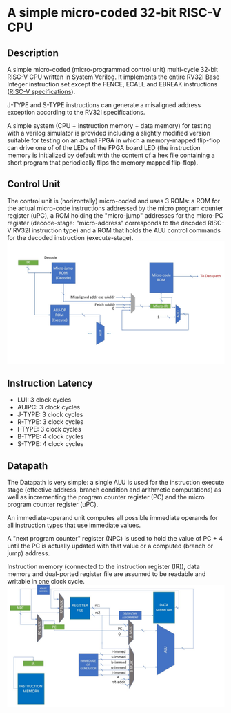 # A simple micro-coded 32-bit RISC-V CPU
## Description
A simple micro-coded (micro-programmed control unit) multi-cycle 32-bit RISC-V CPU written in System Verilog.
It implements the entire RV32I Base Integer instruction set except the FENCE, ECALL and EBREAK
instructions ([RISC-V specifications](https://riscv.org/technical/specifications/)).

J-TYPE and S-TYPE instructions can generate a misaligned address exception according to the RV32I specifications.

A simple system (CPU + instruction memory + data memory) for testing with a verilog simulator is provided including a slightly modified 
version suitable for testing on an actual FPGA
in which a memory-mapped flip-flop can drive one of of the LEDs of the FPGA board LED (the instruction memory is initialized by default with the content of a hex
file containing a short program that periodically flips the memory mapped flip-flop).
## Control Unit
The control unit is (horizontally) micro-coded and uses 3 ROMs: a ROM for the actual micro-code instructions addressed
by the micro program counter register (uPC), 
a ROM holding the "micro-jump" addresses for the micro-PC register (decode-stage: "micro-address"
corresponds to the decoded RISC-V RV32I instruction type)
and a ROM that holds the ALU control commands for the decoded instruction (execute-stage).
![Datapath](https://github.com/andmiele/uCodedRiscV/blob/main/controlunit.jpg?raw=true)
## Instruction Latency
* LUI: 3 clock cycles
* AUIPC: 3 clock cycles
* J-TYPE: 3 clock cycles
* R-TYPE: 3 clock cycles
* I-TYPE: 3 clock cycles
* B-TYPE: 4 clock cycles
* S-TYPE: 4 clock cycles
## Datapath
The Datapath is very simple: a single ALU is used for the instruction execute stage (effective address, 
branch condition and arithmetic computations)
as well as incrementing the program counter register (PC) and the micro program counter register (uPC).

An immediate-operand unit computes all possible immediate operands for all instruction types that use immediate values.

A "next program counter" register (NPC) is used to hold the value of PC + 4 until the PC is actually updated with that value
or a computed (branch or jump) address.

Instruction memory (connected to the instruction register (IR)), data memory and dual-ported register file are assumed to be
readable and writable in one clock cycle.
![Datapath](https://github.com/andmiele/uCodedRiscV/blob/main/datapath.jpg?raw=true)
